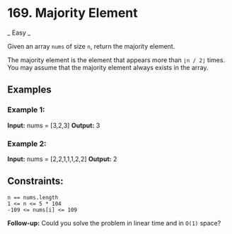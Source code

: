 # 169. Majority Element
_ Easy _

Given an array `nums` of size `n`, return the majority element.

The majority element is the element that appears more than `⌊n / 2⌋` times. You may assume that the majority element always exists in the array.

 
## Examples
### Example 1:

**Input:** nums = [3,2,3]
**Output:** 3

### Example 2:

**Input:** nums = [2,2,1,1,1,2,2]
**Output:** 2

 

## Constraints:

    n == nums.length
    1 <= n <= 5 * 104
    -109 <= nums[i] <= 109

 
**Follow-up:** Could you solve the problem in linear time and in `O(1)` space?